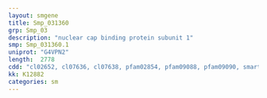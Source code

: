 ```yaml
---
layout: smgene
title: Smp_031360
grp: Smp_03
description: "nuclear cap binding protein subunit 1"
smp: Smp_031360.1
uniprot: "G4VPN2"
length:  2778
cdd: "cl02652, cl07636, cl07638, pfam02854, pfam09088, pfam09090, smart00543"
kk: K12882
categories: sm
---
```

